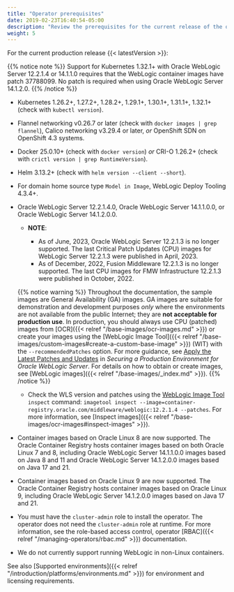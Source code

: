 ```yaml
---
title: "Operator prerequisites"
date: 2019-02-23T16:40:54-05:00
description: "Review the prerequisites for the current release of the operator."
weight: 5
---
```


For the current production release {{< latestVersion >}}:

{{% notice note %}}
Support for Kubernetes 1.32.1+ with Oracle WebLogic Server 12.2.1.4 or 14.1.1.0 requires that the WebLogic container images have patch 37788099. No patch is required when using Oracle WebLogic Server 14.1.2.0.
{{% /notice %}}

* Kubernetes 1.26.2+, 1.27.2+, 1.28.2+, 1.29.1+, 1.30.1+, 1.31.1+, 1.32.1+ (check with `kubectl version`).
* Flannel networking v0.26.7 or later (check with `docker images | grep flannel`), Calico networking v3.29.4 or later,
 *or* OpenShift SDN on OpenShift 4.3 systems.
* Docker 25.0.10+ (check with `docker version`) *or* CRI-O 1.26.2+ (check with `crictl version | grep RuntimeVersion`).
* Helm 3.13.2+ (check with `helm version --client --short`).
* For domain home source type `Model in Image`, WebLogic Deploy Tooling 4.3.4+.
* Oracle WebLogic Server 12.2.1.4.0, Oracle WebLogic Server 14.1.1.0.0, or Oracle WebLogic Server 14.1.2.0.0.
   * **NOTE**:

      * As of June, 2023, Oracle WebLogic Server 12.2.1.3 is no longer supported. The last Critical Patch Updates (CPU) images for WebLogic Server 12.2.1.3 were published in April, 2023.
      * As of December, 2022, Fusion Middleware 12.2.1.3 is no longer supported.  The last CPU images for FMW Infrastructure 12.2.1.3 were published in October, 2022.

   {{% notice warning %}}
   Throughout the documentation, the sample images are General Availability (GA) images. GA images are suitable for demonstration and development purposes _only_ where the environments are not available from the public Internet; they are **not acceptable for production use**. In production, you should always use CPU (patched) images from [OCR]({{< relref "/base-images/ocr-images.md" >}}) or create your images using the [WebLogic Image Tool]({{< relref "/base-images/custom-images#create-a-custom-base-image" >}}) (WIT) with the `--recommendedPatches` option. For more guidance, see [Apply the Latest Patches and Updates](https://www.oracle.com/pls/topic/lookup?ctx=en/middleware/standalone/weblogic-server/14.1.1.0&id=LOCKD-GUID-2DA84185-46BA-4D7A-80D2-9D577A4E8DE2) in _Securing a Production Environment for Oracle WebLogic Server_. For details on how to obtain or create images, see [WebLogic images]({{< relref "/base-images/_index.md" >}}).
   {{% /notice %}}
   * Check the WLS version and patches using the [WebLogic Image Tool](https://oracle.github.io/weblogic-image-tool/userguide/tools/inspect-image/) `inspect` command: `imagetool inspect --image=container-registry.oracle.com/middleware/weblogic:12.2.1.4 --patches`. For more information, see [Inspect images]({{< relref "/base-images/ocr-images#inspect-images" >}}).
* Container images based on Oracle Linux 8 are now supported. The Oracle Container Registry hosts container images
  based on both Oracle Linux 7 and 8, including Oracle WebLogic Server 14.1.1.0.0 images based on Java 8 and 11 and Oracle WebLogic Server 14.1.2.0.0 images based on Java 17 and 21.
* Container images based on Oracle Linux 9 are now supported. The Oracle Container Registry hosts container images
  based on Oracle Linux 9, including Oracle WebLogic Server 14.1.2.0.0 images based on Java 17 and 21.
* You must have the `cluster-admin` role to install the operator.  The operator does
  not need the `cluster-admin` role at runtime. For more information,
  see the role-based access control, operator
  [RBAC]({{< relref "/managing-operators/rbac.md" >}}) documentation.
* We do not currently support running WebLogic in non-Linux containers.

See also [Supported environments]({{< relref "/introduction/platforms/environments.md" >}}) for environment and licensing requirements.
